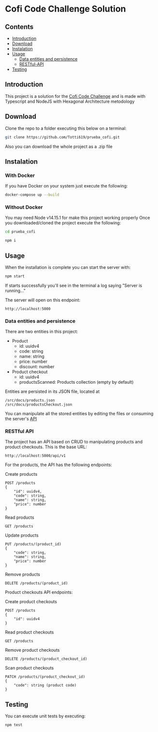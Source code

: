 # Cofi Code Challenge Solution

## Contents

- [Introduction](#Introduction)
- [Download](#Download)
- [Instalation](#Instalation)
- [Usage](#Usage)
    - [Data entities and persistence](#Data-entities-and-persistence)
    - [RESTful-API](#RESTful-API)
- [Testing](#Testing)

## <a name="Introduction"></a>Introduction

This project is a solution for the [Cofi Code Challenge](challenge.md) and is made with Typescript and NodeJS with Hexagonal Architecture metodology

## <a name="Download"></a>Download

Clone the repo to a folder executing this below on a terminal:
```bash
git clone https://github.com/Totti619/prueba_cofi.git
```

Also you can download the whole project as a .zip file

## <a name="Instalation"></a>Instalation

### With Docker

If you have Docker on your system just execute the following:
```bash
docker-compose up --build
```
### Without Docker

You may need Node v14.15.1 for make this project working properly
Once you downloaded/cloned the project execute the following:
```bash
cd prueba_cofi
```
```bash
npm i
```

## <a name="Usage"></a>Usage

When the installation is complete you can start the server with:
```bash
npm start
```

If starts successfully you'll see in the terminal a log saying "Server is running..."

The server will open on this endpoint:
```http
http://localhost:5000
```

### <a name="Data-entities-and-persistence"></a>Data entities and persistence

There are two entities in this project:
- Product
    - id: uuidv4
    - code: string
    - name: string
    - price: number
    - discount: number
- Product checkout
    - id: uuidv4
    - productsScanned: Products collection (empty by default)

Entities are persisted in its JSON file, located at
```
/src/docs/products.json
/src/docs/productsCheckout.json
```

You can manipulate all the stored entities by editing the files or consuming the server's [API](#RESTful-API)

### <a name="RESTful-API"></a>RESTful API

The project has an API based on CRUD to manipulating products and product checkouts. This is the base URL:
```http
http://localhost:5000/api/v1
```
For the products, the API has the following endpoints:

Create products
```http
POST /products
{
    "id": uuidv4,
    "code": string,
	"name": string,
	"price": number
}
```

Read products
```http
GET /products
```

Update products
```http
PUT /products/(product_id)
{
    "code": string,
	"name": string,
	"price": number
}
```

Remove products
```http
DELETE /products/(product_id)
```

Product checkouts API endpoints:

Create product checkouts
```http
POST /products
{
    "id": uuidv4
}
```

Read product checkouts
```http
GET /products
```

Remove product checkouts
```http
DELETE /products/(product_checkout_id)
```

Scan product checkouts
```http
PATCH /products/(product_checkout_id)
{
    "code": string (product code)
}
```

## <a name="Testing"></a>Testing

You can execute unit tests by executing:
```bash
npm test
```